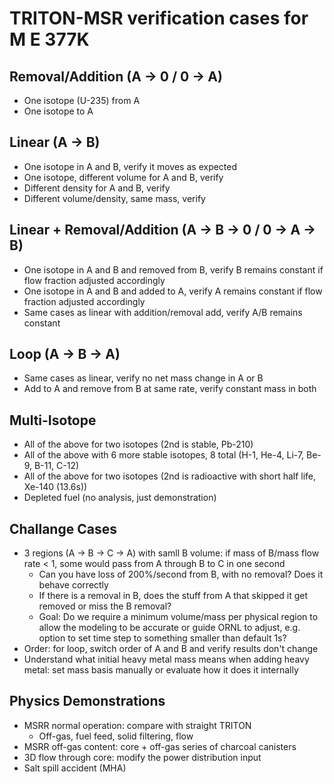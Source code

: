 # TRITON-MSR verification cases for M E 377K

## Removal/Addition (A -> 0 / 0 -> A)
- One isotope (U-235) from A
- One isotope to A

## Linear (A -> B)
- One isotope in A and B, verify it moves as expected
- One isotope, different volume for A and B, verify
- Different density for A and B, verify
- Different volume/density, same mass, verify

## Linear + Removal/Addition (A -> B -> 0 / 0 -> A -> B)
- One isotope in A and B and removed from B, verify B remains constant if flow fraction adjusted accordingly
- One isotope in A and B and added to A, verify A remains constant if flow fraction adjusted accordingly
- Same cases as linear with addition/removal add, verify A/B remains constant

## Loop (A -> B -> A)
- Same cases as linear, verify no net mass change in A or B
- Add to A and remove from B at same rate, verify constant mass in both

## Multi-Isotope
- All of the above for two isotopes (2nd is stable, Pb-210)
- All of the above with 6 more stable isotopes, 8 total (H-1, He-4, Li-7, Be-9, B-11, C-12)
- All of the above for two isotopes (2nd is radioactive with short half life, Xe-140 (13.6s))
- Depleted fuel (no analysis, just demonstration)

## Challange Cases
- 3 regions (A -> B -> C -> A) with samll B volume: if mass of B/mass flow rate < 1, some would pass from A through B to C in one second
  - Can you have loss of 200%/second from B, with no removal? Does it behave correctly
  - If there is a removal in B, does the stuff from A that skipped it get removed or miss the B removal?
  - Goal: Do we require a minimum volume/mass per physical region to allow the modeling to be accurate or guide ORNL to adjust, e.g. option to set time step to something smaller than default 1s?
- Order: for loop, switch order of A and B and verify results don't change
- Understand what initial heavy metal mass means when adding heavy metal: set mass basis manually or evaluate how it does it internally

## Physics Demonstrations
- MSRR normal operation: compare with straight TRITON
  - Off-gas, fuel feed, solid filtering, flow
- MSRR off-gas content: core + off-gas series of charcoal canisters
- 3D flow through core: modify the power distribution input
- Salt spill accident (MHA)
